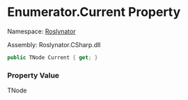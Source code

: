 # Enumerator\.Current Property

Namespace: [Roslynator](../../../README.md)

Assembly: Roslynator\.CSharp\.dll

```csharp
public TNode Current { get; }
```

### Property Value

TNode

